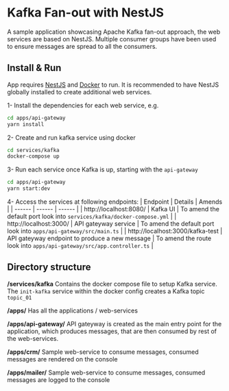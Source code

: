 # Kafka Fan-out with NestJS

A sample application showcasing Apache Kafka fan-out approach, the web services are based on NestJS. Multiple consumer groups have been used to ensure messages are spread to all the consumers.

## Install & Run

App requires [NestJS](https://nestjs.com/) and [Docker](https://www.docker.com/) to run. It is recommended to have NestJS globally installed to create additional web services.

1- Install the dependencies for each web service, e.g.

```sh
cd apps/api-gateway
yarn install
```

2- Create and run kafka service using docker

```sh
cd services/kafka
docker-compose up
```

3- Run each service once Kafka is up, starting with the `api-gateway`

```sh
cd apps/api-gateway
yarn start:dev
```

4- Access the services at following endpoints:
| Endpoint | Details | Amends |
| ------ | ------ | ------ |
| http://localhost:8080/ | Kafka UI | To amend the default port look into `services/kafka/docker-compose.yml` |
| http://localhost:3000/ | API gateyway service | To amend the default port look into `apps/api-gateway/src/main.ts` |
| http://localhost:3000/kafka-test | API gateyway endpoint to produce a new message | To amend the route look into `apps/api-gateway/src/app.controller.ts` |

## Directory structure

**/services/kafka**
Contains the docker compose file to setup Kafka service. The `init-kafka` service within the docker config creates a Kafka topic `topic_01`

**/apps/**
Has all the applications / web-services

**/apps/api-gateway/**
API gateyway is created as the main entry point for the application, which produces messages, that are then consumed by rest of the web-services.

**/apps/crm/**
Sample web-service to consume messages, consumed messages are rendered on the console

**/apps/mailer/**
Sample web-service to consume messages, consumed messages are logged to the console
